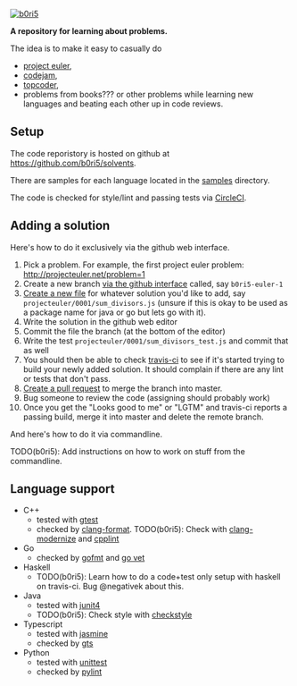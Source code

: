  [![b0ri5](https://circleci.com/gh/b0ri5/solvents.svg?style=shield)](https://circleci.com/gh/b0ri5/solvents)

**A repository for learning about problems.**

The idea is to make it easy to casually do
  * [project euler](http://projecteuler.net),
  * [codejam](https://code.google.com/codejam), 
  * [topcoder](http://www.topcoder.com), 
  * problems from books???
or other problems while learning new languages and beating each other up in code reviews.

## Setup ##

The code reporistory is hosted on github at https://github.com/b0ri5/solvents.

There are samples for each language located in the [samples](samples) directory.

The code is checked for style/lint and passing tests via
[CircleCI](https://app.circleci.com/pipelines/github/b0ri5/solvents).

## Adding a solution ##

Here's how to do it exclusively via the github web interface.

1. Pick a problem. For example, the first project euler problem: http://projecteuler.net/problem=1
2. Create a new branch [via the github interface](https://github.com/blog/1377-create-and-delete-branches) called, say `b0ri5-euler-1`
3. [Create a new file](https://github.com/blog/1327-creating-files-on-github) for whatever solution you'd like to add, say `projecteuler/0001/sum_divisors.js` (unsure if this is okay to be used as a package name for java or go but lets go with it).
4. Write the solution in the github web editor
5. Commit the file the branch (at the bottom of the editor)
5. Write the test `projecteuler/0001/sum_divisors_test.js` and commit that as well
6. You should then be able to check [travis-ci](https://travis-ci.org/b0ri5/solvents) to see if it's started trying to build your newly added solution. It should complain if there are any lint or tests that don't pass.
7. [Create a pull request](https://help.github.com/articles/creating-a-pull-request) to merge the branch into master.
8. Bug someone to review the code (assigning should probably work)
9. Once you get the "Looks good to me" or "LGTM" and travis-ci reports a passing build, merge it into master and delete the remote branch.

And here's how to do it via commandline.

TODO(b0ri5): Add instructions on how to work on stuff from the commandline.

## Language support ##

* C++
  * tested with [gtest](https://github.com/google/googletest)
  * checked by [clang-format](http://clang.llvm.org/docs/ClangFormat.html). TODO(b0ri5): Check with [clang-modernize](http://clang.llvm.org/extra/clang-modernize.html) and [cpplint](http://google-styleguide.googlecode.com/svn/trunk/cpplint/cpplint.py)
* Go
  * checked by [gofmt](http://golang.org/cmd/gofmt) and [go vet](https://golang.org/cmd/vet)
* Haskell
  * TODO(b0ri5): Learn how to do a code+test only setup with haskell on travis-ci. Bug @negativek about this.
* Java
  * tested with [junit4](http://junit.org/)
  * TODO(b0ri5): Check style with [checkstyle](http://checkstyle.sourceforge.net/)
* Typescript
  * tested with [jasmine](https://jasmine.github.io)
  * checked by [gts](https://github.com/google/gts)
* Python
  * tested with [unittest](http://docs.python.org/3.3/library/unittest.html)
  * checked by [pylint](http://www.pylint.org/)
